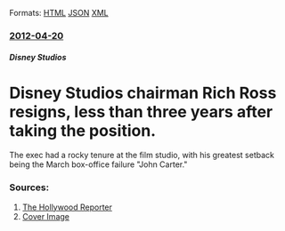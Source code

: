 
Formats: [HTML](/news/2012/04/20/disney-studios-chairman-rich-ross-resigns-less-than-three-years-after-taking-the-position.html)  [JSON](/news/2012/04/20/disney-studios-chairman-rich-ross-resigns-less-than-three-years-after-taking-the-position.json)  [XML](/news/2012/04/20/disney-studios-chairman-rich-ross-resigns-less-than-three-years-after-taking-the-position.xml)  

### [2012-04-20](/news/2012/04/20/index.md)

##### Disney Studios
# Disney Studios chairman Rich Ross resigns, less than three years after taking the position. 

The exec had a rocky tenure at the film studio, with his greatest setback being the March box-office failure &quot;John Carter.&quot;


### Sources:

1. [The Hollywood Reporter](http://www.hollywoodreporter.com/news/rich-ross-disney-314584)
1. [Cover Image](http://cdn2.thr.com/sites/default/files/2012/04/rich_ross_resigns_from_disney.jpg)
